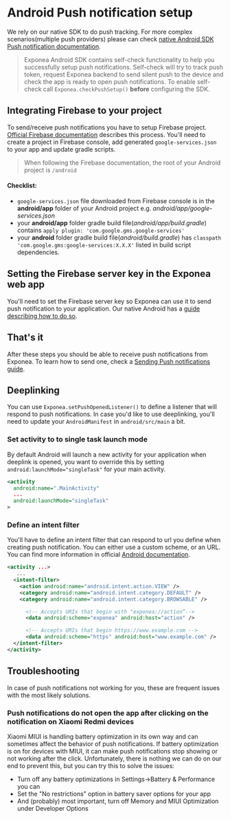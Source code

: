 # Android Push notification setup
We rely on our native SDK to do push tracking. For more complex scenarios(multiple push providers) please can check [native Android SDK Push notification documentation](https://github.com/exponea/exponea-android-sdk/blob/develop/Documentation/PUSH.md).

> Exponea Android SDK contains self-check functionality to help you successfully setup push notifications. Self-check will try to track push token, request Exponea backend to send silent push to the device and check the app is ready to open push notifications. To enable self-check call `Exponea.checkPushSetup()` **before** configuring the SDK.

## Integrating Firebase to your project
To send/receive push notifications you have to setup Firebase project. [Official Firebase documentation](https://firebase.google.com/docs/android/setup#console) describes this process. You'll need to create a project in Firebase console, add generated `google-services.json` to your app and update gradle scripts.

> When following the Firebase documentation, the root of your Android project is `/android`

#### Checklist:
 - `google-services.json` file downloaded from Firebase console is in the **android/app** folder of your Android project e.g. *android/app/google-services.json*
 - your **android/app** folder gradle build file(*android/app/build.gradle*) contains `apply plugin: 'com.google.gms.google-services'`
 - your **android** folder gradle build file(*android/build.gradle*) has `classpath 'com.google.gms:google-services:X.X.X'` listed in build script dependencies.
 
## Setting the Firebase server key in the Exponea web app
You'll need to set the Firebase server key so Exponea can use it to send push notification to your application. Our native Android has a [guide describing how to do so](https://github.com/exponea/exponea-android-sdk/blob/develop/Guides/FIREBASE.md).

## That's it
After these steps you should be able to receive push notifications from Exponea. To learn how to send one, check a [Sending Push notifications guide](./PUSH_SEND.md).

## Deeplinking
You can use `Exponea.setPushOpenedListener()` to define a listener that will respond to push notifications. In case you'd like to use deeplinking, you'll need to update your `AndroidManifest` in `android/src/main` a bit.

### Set activity to to single task launch mode
By default Android will launch a new activity for your application when deeplink is opened, you want to override this by setting `android:launchMode="singleTask"` for your main activity.
``` xml
<activity
  android:name=".MainActivity"
  ...
  android:launchMode="singleTask"
>
```

### Define an intent filter
You'll have to define an intent filter that can respond to url you define when creating push notification. You can either use a custom scheme, or an URL. You can find more information in official [Android documentation](https://developer.android.com/training/app-links/deep-linking#adding-filters).
```xml
<activity ...>
   ...
  <intent-filter>
    <action android:name="android.intent.action.VIEW" />
    <category android:name="android.intent.category.DEFAULT" />
    <category android:name="android.intent.category.BROWSABLE" />

      <!-- Accepts URIs that begin with "exponea://action”-->
      <data android:scheme="exponea" android:host="action" />

      <!-- Accepts URIs that begin https://www.example.com -->
      <data android:scheme="https" android:host="www.example.com" />
  </intent-filter>
</activity>
```

## Troubleshooting
In case of push notifications not working for you, these are frequent issues with the most likely solutions.

### Push notifications do not open the app after clicking on the notification on Xiaomi Redmi devices

Xiaomi MIUI is handling battery optimization in its own way and can sometimes affect the behavior of push notifications. 
If battery optimization is on for devices with MIUI, it can make push notifications stop showing or not working after the click. Unfortunately, there is nothing we can do on our end to prevent this, but you can try this to solve the issues:

-   Turn off any battery optimizations in Settings->Battery & Performance you can
-   Set the "No restrictions" option in battery saver options for your app
-   And (probably) most important, turn off Memory and MIUI Optimization under Developer Options
